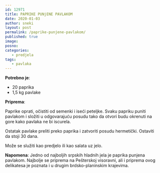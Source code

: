 ```yaml
---
id: 12971
title: PAPRIKE PUNjENE PAVLAKOM
date: 2020-01-03
author: sneki
layout: post
permalink: /paprike-punjene-pavlakom/
published: true
image: 
posno: 
categories:
   - predjela
tags:
   - pavlaka
---
```

**Potrebno je**:

* 20 paprika 
* 1,5 kg pavlake

**Priprema**:

Paprike oprati, očistiti od semenki i iseći peteljke. Svaku papriku puniti pavlakom i složiti u odgovarajuću posudu tako da otvori budu okrenuti na gore kako pavlaka ne bi iscurela. 

Ostatak pavlake preliti preko paprika i zatvoriti posudu hermetički. Ostaviti da stoji 30 dana. 

Može se služiti kao predjelo ili kao salata uz jelo. 

**Napomena**:   Jedno od najboljih srpskih hladnih jela je paprika punjena pavlakom. Najbolje se priprema na Pešterskoj visoravni, ali i priprema ovog delikatesa je poznata i u drugim brdsko-planinskim krajevima.

  

